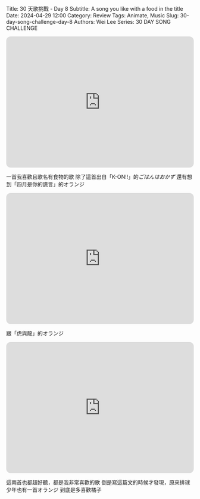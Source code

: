 Title: 30 天歌挑戰 - Day 8
Subtitle: A song you like with a food in the title
Date: 2024-04-29 12:00
Category: Review
Tags: Animate, Music
Slug: 30-day-song-challenge-day-8
Authors: Wei Lee
Series: 30 DAY SONG CHALLENGE

<iframe style="border-radius:12px" src="https://open.spotify.com/embed/track/1i8sVUbbbSaFqRDDb7GRSN?utm_source=generator" width="100%" height="352" frameBorder="0" allowfullscreen="" allow="autoplay; clipboard-write; encrypted-media; fullscreen; picture-in-picture" loading="lazy"></iframe>

<!--more-->

一首我喜歡且歌名有食物的歌
除了這首出自「K-ON!!」的*ごはんはおかず*
還有想到「四月是你的謊言」的オランジ

<iframe style="border-radius:12px" src="https://open.spotify.com/embed/track/21htkjP5rYjD3CXG3y9wCT?utm_source=generator" width="100%" height="352" frameBorder="0" allowfullscreen="" allow="autoplay; clipboard-write; encrypted-media; fullscreen; picture-in-picture" loading="lazy"></iframe>

跟「虎與龍」的オランジ
<iframe style="border-radius:12px" src="https://open.spotify.com/embed/track/3CSy3ua1eqT6M1zHjBzq02?utm_source=generator" width="100%" height="352" frameBorder="0" allowfullscreen="" allow="autoplay; clipboard-write; encrypted-media; fullscreen; picture-in-picture" loading="lazy"></iframe>

這兩首也都超好聽，都是我非常喜歡的歌
倒是寫這篇文的時候才發現，原來排球少年也有一首オランジ
到底是多喜歡橘子

